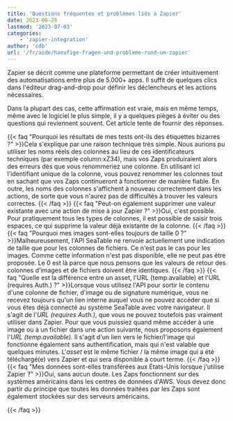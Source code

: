 ```yaml
---
title: 'Questions fréquentes et problèmes liés à Zapier'
date: 2023-06-28
lastmod: '2023-07-03'
categories:
    - 'zapier-integration'
author: 'cdb'
url: '/fr/aide/haeufige-fragen-und-probleme-rund-um-zapier'
---
```


Zapier se décrit comme une plateforme permettant de créer intuitivement des automatisations entre plus de 5.000+ apps. Il suffit de quelques clics dans l'éditeur drag-and-drop pour définir les déclencheurs et les actions nécessaires.

Dans la plupart des cas, cette affirmation est vraie, mais en même temps, même avec le logiciel le plus simple, il y a quelques pièges à éviter ou des questions qui reviennent souvent. Cet article tente de fournir des réponses.

{{< faq "Pourquoi les résultats de mes tests ont-ils des étiquettes bizarres ?" >}}Cela s'explique par une raison technique très simple. Nous aurions pu utiliser les noms réels des colonnes au lieu de ces identificateurs techniques (par exemple column:xZ34), mais vos Zaps produiraient alors des erreurs dès que vous renommeriez une colonne. En utilisant ici l'identifiant unique de la colonne, vous pouvez renommer les colonnes tout en sachant que vos Zaps continueront à fonctionner de manière fiable. En outre, les noms des colonnes s'affichent à nouveau correctement dans les actions, de sorte que vous n'aurez pas de difficultés à trouver les valeurs correctes.
{{< /faq >}}
{{< faq "Peut-on également supprimer une valeur existante avec une action de mise à jour Zapier ?" >}}Oui, c'est possible. Pour pratiquement tous les types de colonnes, il est possible de saisir trois espaces, ce qui supprime la valeur déjà existante de la colonne.
{{< /faq >}}
{{< faq "Pourquoi mes images sont-elles toujours de taille 0 ?" >}}Malheureusement, l'API SeaTable ne renvoie actuellement une indication de taille que pour les colonnes de fichiers. Ce n'est pas le cas pour les images. Comme cette information n'est pas disponible, elle ne peut pas être proposée. Le 0 est là parce que nous pensons que les valeurs de retour des colonnes d'images et de fichiers doivent être identiques.
{{< /faq >}}
{{< faq "Quelle est la différence entre un asset, l'URL (temp.available) et l'URL (requires Auth.) ?" >}}Lorsque vous utilisez l'API pour sortir le contenu d'une colonne de fichier, d'image ou de signature numérique, vous ne recevez toujours qu'un lien interne auquel vous ne pouvez accéder que si vous êtes déjà connecté au système SeaTable avec votre navigateur. Il s'agit de l'_URL (requires Auth.)_, que vous ne pouvez toutefois pas vraiment utiliser dans Zapier. Pour que vous puissiez quand même accéder à une image ou à un fichier dans une action suivante, nous proposons également l'_URL (temp.available)_. Il s'agit d'un lien vers le fichier/l'image qui fonctionne également sans authentification, mais qui n'est valable que quelques minutes. L'_asset_ est le même fichier / la même image qui a été téléchargé(e) vers Zapier et qui sera disponible à court terme.
{{< /faq >}}
{{< faq "Mes données sont-elles transférées aux États-Unis lorsque j'utilise Zapier ?" >}}Oui, sans aucun doute. Les Zaps fonctionnent sur des systèmes américains dans les centres de données d'AWS. Vous devez donc partir du principe que toutes les données traitées par les Zaps sont également stockées sur des serveurs américains.

{{< /faq >}}

